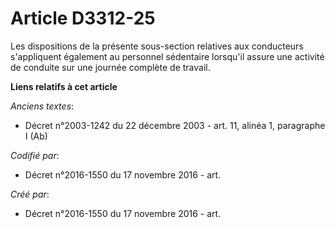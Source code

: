 # Article D3312-25

Les dispositions de la présente sous-section relatives aux conducteurs s'appliquent également au personnel sédentaire
lorsqu'il assure une activité de conduite sur une journée complète de travail.

**Liens relatifs à cet article**

_Anciens textes_:

  - Décret n°2003-1242 du 22 décembre 2003 - art. 11, alinéa 1, paragraphe I  (Ab)

_Codifié par_:

  - Décret n°2016-1550 du 17 novembre 2016 - art.

_Créé par_:

  - Décret n°2016-1550 du 17 novembre 2016 - art.

